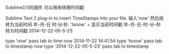 Sublime2/3的插件
可以用来转换时间戳

Sublime Text 2 plug-in to insert TimeStamps into your file.
输入'now' 然后按 <tab> 转为当前时间 年-月-日 时:分:秒.
'tsnow' + <tab> 显示当前时间戳
年-月-日-时-分-秒 转为时间戳 2014-12-22-05-5-23

type 'now' pass tab to time now 2014-11-22 14:41:54
type 'tsnow' pass tab to timestamp now
type '2014-12-22-05-5-23' pass tab to timestamp